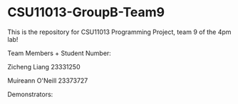# CSU11013-GroupB-Team9
This is the repository for CSU11013 Programming Project, team 9 of the 4pm lab!

Team Members + Student Number:

Zicheng Liang 23331250

Muireann O'Neill 23373727


Demonstrators:
